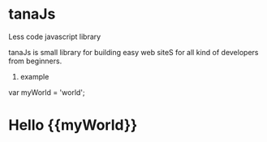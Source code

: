 # tanaJs
Less code javascript library

tanaJs is small library for building easy web siteS for all kind of developers from beginners.

1. example

var myWorld = 'world';

# <div style="display:none" clientSource="myWorld">
#    <div>           
#      <span>Hello </span> {{myWorld}}
#    </div> 
# </div>


